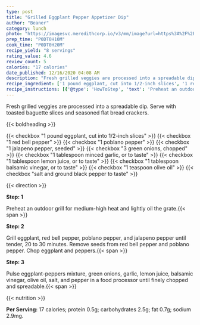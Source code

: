 ```yaml
---
type: post
title: "Grilled Eggplant Pepper Appetizer Dip"
author: "Beaner"
category: lunch
photo: "https://imagesvc.meredithcorp.io/v3/mm/image?url=https%3A%2F%2Fimages.media-allrecipes.com%2Fuserphotos%2F2211625.jpg"
prep_time: "P0DT0H10M"
cook_time: "P0DT0H20M"
recipe_yield: "8 servings"
rating_value: 4.6
review_count: 5
calories: "17 calories"
date_published: 12/16/2020 04:08 AM
description: "Fresh grilled veggies are processed into a spreadable dip. Serve with toasted baguette slices and seasoned flat bread crackers."
recipe_ingredient: ['1 pound eggplant, cut into 1/2-inch slices', '1 red bell pepper', '1 poblano pepper', '1 jalapeno pepper, seeded', '3 green onions, chopped', '1 tablespoon minced garlic, or to taste', '1 tablespoon lemon juice, or to taste', '1 tablespoon balsamic vinegar, or to taste', '1 teaspoon olive oil', 'salt and ground black pepper to taste']
recipe_instructions: [{'@type': 'HowToStep', 'text': 'Preheat an outdoor grill for medium-high heat and lightly oil the grate.\n'}, {'@type': 'HowToStep', 'text': 'Grill eggplant, red bell pepper, poblano pepper, and jalapeno pepper until tender, 20 to 30 minutes. Remove seeds from red bell pepper and poblano pepper. Chop eggplant and peppers.\n'}, {'@type': 'HowToStep', 'text': 'Pulse eggplant-peppers mixture, green onions, garlic, lemon juice, balsamic vinegar, olive oil, salt, and pepper in a food processor until finely chopped and spreadable.\n'}]
---
```


Fresh grilled veggies are processed into a spreadable dip. Serve with toasted baguette slices and seasoned flat bread crackers. 

{{< boldheading >}}

{{< checkbox "1 pound eggplant, cut into 1/2-inch slices" >}}
{{< checkbox "1  red bell pepper" >}}
{{< checkbox "1  poblano pepper" >}}
{{< checkbox "1  jalapeno pepper, seeded" >}}
{{< checkbox "3  green onions, chopped" >}}
{{< checkbox "1 tablespoon minced garlic, or to taste" >}}
{{< checkbox "1 tablespoon lemon juice, or to taste" >}}
{{< checkbox "1 tablespoon balsamic vinegar, or to taste" >}}
{{< checkbox "1 teaspoon olive oil" >}}
{{< checkbox "salt and ground black pepper to taste" >}}


{{< direction >}}

**Step: 1**

Preheat an outdoor grill for medium-high heat and lightly oil the grate.{{< span >}}

**Step: 2**

Grill eggplant, red bell pepper, poblano pepper, and jalapeno pepper until tender, 20 to 30 minutes. Remove seeds from red bell pepper and poblano pepper. Chop eggplant and peppers.{{< span >}}

**Step: 3**

Pulse eggplant-peppers mixture, green onions, garlic, lemon juice, balsamic vinegar, olive oil, salt, and pepper in a food processor until finely chopped and spreadable.{{< span >}}

{{< nutrition >}}

**Per Serving:** 17 calories; protein 0.5g; carbohydrates 2.5g; fat 0.7g; sodium 2.9mg.